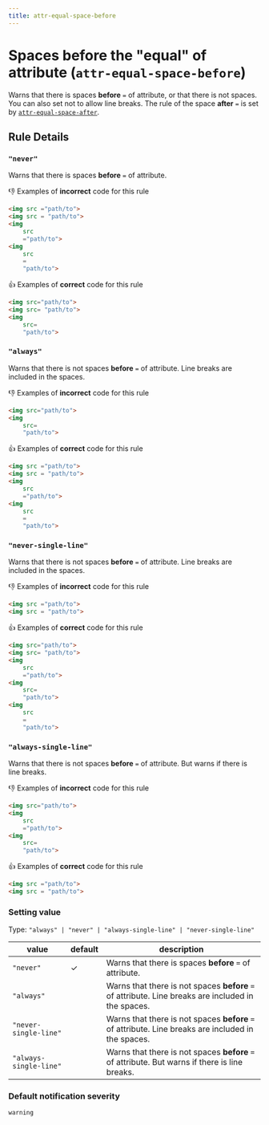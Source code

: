 ```yaml
---
title: attr-equal-space-before
---
```


# Spaces before the "equal" of attribute (`attr-equal-space-before`)

Warns that there is spaces **before** `=` of attribute, or that there is not spaces. You can also set not to allow line breaks. The rule of the space **after** `=` is set by [`attr-equal-space-after`](../markuplint-rule-attr-equal-space-after).

## Rule Details

### `"never"`

Warns that there is spaces **before** `=` of attribute.

👎 Examples of **incorrect** code for this rule

<!-- prettier-ignore-start -->
```html
<img src ="path/to">
<img src = "path/to">
<img
	src
	="path/to">
<img
	src
	=
	"path/to">
```
<!-- prettier-ignore-end -->

👍 Examples of **correct** code for this rule

<!-- prettier-ignore-start -->
```html
<img src="path/to">
<img src= "path/to">
<img
	src=
	"path/to">
```
<!-- prettier-ignore-end -->

### `"always"`

Warns that there is not spaces **before** `=` of attribute. Line breaks are included in the spaces.

👎 Examples of **incorrect** code for this rule

<!-- prettier-ignore-start -->
```html
<img src="path/to">
<img
	src=
	"path/to">
```
<!-- prettier-ignore-end -->

👍 Examples of **correct** code for this rule

<!-- prettier-ignore-start -->
```html
<img src ="path/to">
<img src = "path/to">
<img
	src
	="path/to">
<img
	src
	=
	"path/to">
```
<!-- prettier-ignore-end -->

### `"never-single-line"`

Warns that there is not spaces **before** `=` of attribute. Line breaks are included in the spaces.

👎 Examples of **incorrect** code for this rule

<!-- prettier-ignore-start -->
```html
<img src ="path/to">
<img src = "path/to">
```
<!-- prettier-ignore-end -->

👍 Examples of **correct** code for this rule

<!-- prettier-ignore-start -->
```html
<img src="path/to">
<img src= "path/to">
<img
	src
	="path/to">
<img
	src=
	"path/to">
<img
	src
	=
	"path/to">
```
<!-- prettier-ignore-end -->

### `"always-single-line"`

Warns that there is not spaces **before** `=` of attribute. But warns if there is line breaks.

👎 Examples of **incorrect** code for this rule

<!-- prettier-ignore-start -->
```html
<img src="path/to">
<img
	src
	="path/to">
<img
	src=
	"path/to">
```
<!-- prettier-ignore-end -->

👍 Examples of **correct** code for this rule

<!-- prettier-ignore-start -->
```html
<img src ="path/to">
<img src = "path/to">
```
<!-- prettier-ignore-end -->

### Setting value

Type: `"always" | "never" | "always-single-line" | "never-single-line"`

| value                  | default | description                                                                                         |
| ---------------------- | ------- | --------------------------------------------------------------------------------------------------- |
| `"never"`              | ✓       | Warns that there is spaces **before** `=` of attribute.                                             |
| `"always"`             |         | Warns that there is not spaces **before** `=` of attribute. Line breaks are included in the spaces. |
| `"never-single-line"`  |         | Warns that there is not spaces **before** `=` of attribute. Line breaks are included in the spaces. |
| `"always-single-line"` |         | Warns that there is not spaces **before** `=` of attribute. But warns if there is line breaks.      |

### Default notification severity

`warning`
